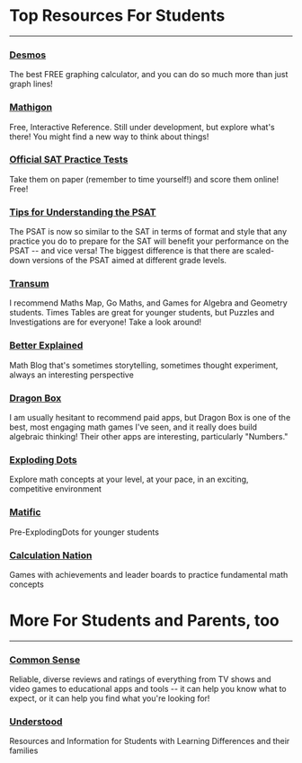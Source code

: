 # Top Resources For Students

---

### [Desmos](https://www.desmos.com/)

The best FREE graphing calculator, and you can do so much more than just graph lines!

### [Mathigon](https://mathigon.org/courses)

Free, Interactive Reference. Still under development, but explore what's there! You might find a new way to think about things!

### [Official SAT Practice Tests](https://www.khanacademy.org/test-prep/sat/full-length-sat-1#paper-sat-tests)

Take them on paper (remember to time yourself!) and score them online! Free!

### [Tips for Understanding the PSAT](https://www.khanacademy.org/test-prep/sat/full-length-sat-1/paper-sat-tests/a/full-length-psat-nmsqt)

The PSAT is now so similar to the SAT in terms of format and style that any practice you do to prepare for the SAT will benefit your performance on the PSAT -- and vice versa! The biggest difference is that there are scaled-down versions of the PSAT aimed at different grade levels.

### [Transum](https://www.transum.org/)

I recommend Maths Map, Go Maths, and Games for Algebra and Geometry students. Times Tables are great for younger students, but Puzzles and Investigations are for everyone! Take a look around!

### [Better Explained](https://betterexplained.com/archives/)

Math Blog that's sometimes storytelling, sometimes thought experiment, always an interesting perspective

### [Dragon Box](https://dragonbox.com/)

I am usually hesitant to recommend paid apps, but Dragon Box is one of the best, most engaging math games I've seen, and it really does build algebraic thinking! Their other apps are interesting, particularly "Numbers."

### [Exploding Dots](https://www.explodingdots.org/g/cold-fly-7)

Explore math concepts at your level, at your pace, in an exciting, competitive environment

### [Matific](https://www.marketing.matific.com/global-maths-project)

Pre-ExplodingDots for younger students

### [Calculation Nation](https://calculationnation.nctm.org/)

Games with achievements and leader boards to practice fundamental math concepts

# More For Students and Parents, too

---

### [Common Sense](https://www.commonsense.org/)

Reliable, diverse reviews and ratings of everything from TV shows and video games to educational apps and tools -- it can help you know what to expect, or it can help you find what you're looking for!

### [Understood](https://www.understood.org/en)

Resources and Information for Students with Learning Differences and their families
